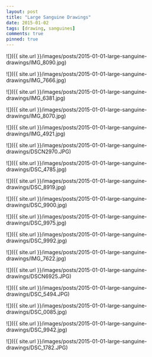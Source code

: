 ```yaml
---
layout: post
title: "Large Sanguine Drawings"
date: 2015-01-02
tags: [drawing, sanguines]
comments: true
pinned: true
---
```

![]({{ site.url }}/images/posts/2015-01-01-large-sanguine-drawings/IMG_8090.jpg)

![]({{ site.url }}/images/posts/2015-01-01-large-sanguine-drawings/IMG_7666.jpg)

![]({{ site.url }}/images/posts/2015-01-01-large-sanguine-drawings/IMG_6381.jpg)

![]({{ site.url }}/images/posts/2015-01-01-large-sanguine-drawings/IMG_8070.jpg)

![]({{ site.url }}/images/posts/2015-01-01-large-sanguine-drawings/IMG_4921.jpg)

![]({{ site.url }}/images/posts/2015-01-01-large-sanguine-drawings/DSCN2970.JPG)

![]({{ site.url }}/images/posts/2015-01-01-large-sanguine-drawings/DSC_4785.jpg)

![]({{ site.url }}/images/posts/2015-01-01-large-sanguine-drawings/DSC_8919.jpg)

![]({{ site.url }}/images/posts/2015-01-01-large-sanguine-drawings/DSC_9900.jpg)

![]({{ site.url }}/images/posts/2015-01-01-large-sanguine-drawings/DSC_9975.jpg)

![]({{ site.url }}/images/posts/2015-01-01-large-sanguine-drawings/DSC_9992.jpg)

![]({{ site.url }}/images/posts/2015-01-01-large-sanguine-drawings/IMG_7622.jpg)

![]({{ site.url }}/images/posts/2015-01-01-large-sanguine-drawings/DSCN6925.JPG)

![]({{ site.url }}/images/posts/2015-01-01-large-sanguine-drawings/DSC_5494.JPG)

![]({{ site.url }}/images/posts/2015-01-01-large-sanguine-drawings/DSC_0085.jpg)

![]({{ site.url }}/images/posts/2015-01-01-large-sanguine-drawings/DSC_9942.jpg)

![]({{ site.url }}/images/posts/2015-01-01-large-sanguine-drawings/DSC_1782.JPG)
